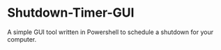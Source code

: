 # Shutdown-Timer-GUI
A simple GUI tool written in Powershell to schedule a shutdown for your computer.
